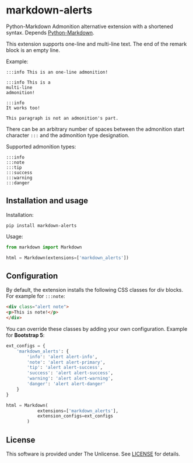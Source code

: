 # markdown-alerts

Python-Markdown Admonition alternative extension with a shortened syntax. Depends [Python-Markdown](https://pypi.org/project/Markdown/).

This extension supports one-line and multi-line text. The end of the remark block is an empty line.

Example:

```
:::info This is an one-line admonition!

:::info This is a
multi-line
admonition!

:::info
It works too!

This paragraph is not an admonition's part.
```

There can be an arbitrary number of spaces between the admonition start character `:::` and the admonition type designation.

Supported admonition types:

```
:::info
:::note
:::tip
:::success
:::warning
:::danger
```

## Installation and usage

Installation:

```
pip install markdown-alerts
```

Usage:

```python
from markdown import Markdown

html = Markdown(extensions=['markdown_alerts'])
```

## Configuration

By default, the extension installs the following CSS classes for div blocks. For example for `:::note`:

```html
<div class="alert note">
<p>This is note!</p>
</div>
```

You can override these classes by adding your own configuration. Example for **Bootstrap 5**:

```python
ext_configs = {
    'markdown_alerts': {
        'info': 'alert alert-info',
        'note': 'alert alert-primary',
        'tip': 'alert alert-success',
        'success': 'alert alert-success',
        'warning': 'alert alert-warning',
        'danger': 'alert alert-danger'
    }
}

html = Markdown(
            extensions=['markdown_alerts'],
            extension_configs=ext_configs
        )
```

## License

This software is provided under The Unlicense. See [LICENSE](LICENSE) for details.